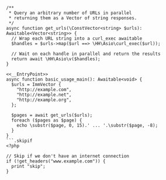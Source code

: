 ```basic-usage.php
/**
 * Query an arbitrary number of URLs in parallel
 * returning them as a Vector of string responses.
 */
async function get_urls(\ConstVector<string> $urls): Awaitable<Vector<string>> {
  // Wrap each URL string into a curl_exec awaitable
  $handles = $urls->map($url ==> \HH\Asio\curl_exec($url));

  // Wait on each handle in parallel and return the results
  return await \HH\Asio\v($handles);
}

<<__EntryPoint>>
async function basic_usage_main(): Awaitable<void> {
  $urls = ImmVector {
    "http://example.com",
    "http://example.net",
    "http://example.org",
  };

  $pages = await get_urls($urls);
  foreach ($pages as $page) {
    echo \substr($page, 0, 15).' ... '.\substr($page, -8);
  }
}
```.skipif
<?php

// Skip if we don't have an internet connection
if (!get_headers("www.example.com")) {
  print "skip";
}
```
